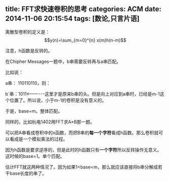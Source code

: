 title: FFT求快速卷积的思考
categories: ACM
date: 2014-11-06 20:15:54
tags: [数论,只言片语]
---

离散型卷积的定义是：$$y(n)=\sum_{m=0}^{n} x(m)h(n-m)$$

注意，h函数是反转的。

在Chipher Messages一题中，b串需要反转再与a串匹配。

比如说：

a串： 110110110，则：

b\`串：1011&lt;------这里才是原来b串的头。但是向上对应到a串时，已经是m-1这个位置了。所以说，小于m-1的卷积是没有意义的。

于是，base=m。整体匹配。
<!--more-->

同样的，比如杭电1402用FFT求A×B那一题。

可以把A串看成卷积中的x函数，而把B串的**每一个字符**看成h函数。那么卷积就可以看成是一个模拟乘法的过程。

因为h函数是要求逆序的，但是此时的h函数只有**一个字符**所以反转操作无意义。这时候的base=1。单个匹配。

估计FFT就这两种情况了。因为如果1&lt;base&lt;m，那么就应该直接将b串分解成若干base长度的串了。